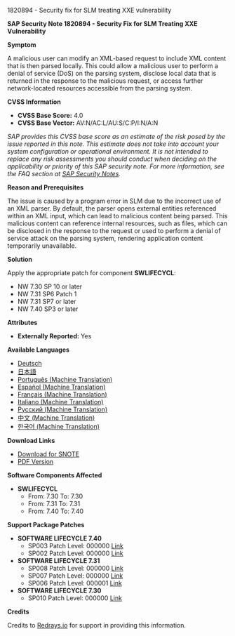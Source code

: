 1820894 - Security fix for SLM treating XXE vulnerability

**SAP Security Note 1820894 - Security Fix for SLM Treating XXE Vulnerability**

**Symptom**

A malicious user can modify an XML-based request to include XML content that is then parsed locally. This could allow a malicious user to perform a denial of service (DoS) on the parsing system, disclose local data that is returned in the response to the malicious request, or access further network-located resources accessible from the parsing system.

**CVSS Information**

- **CVSS Base Score:** 4.0
- **CVSS Base Vector:** AV:N/AC:L/AU:S/C:P/I:N/A:N

*SAP provides this CVSS base score as an estimate of the risk posed by the issue reported in this note. This estimate does not take into account your system configuration or operational environment. It is not intended to replace any risk assessments you should conduct when deciding on the applicability or priority of this SAP security note. For more information, see the FAQ section at [SAP Security Notes](https://service.sap.com/securitynotes/).*

**Reason and Prerequisites**

The issue is caused by a program error in SLM due to the incorrect use of an XML parser. By default, the parser opens external entities referenced within an XML input, which can lead to malicious content being parsed. This malicious content can reference internal resources, such as files, which can be disclosed in the response to the request or used to perform a denial of service attack on the parsing system, rendering application content temporarily unavailable.

**Solution**

Apply the appropriate patch for component **SWLIFECYCL**:

- NW 7.30 SP 10 or later
- NW 7.31 SP6 Patch 1
- NW 7.31 SP7 or later
- NW 7.40 SP3 or later

**Attributes**

- **Externally Reported:** Yes

**Available Languages**

- [Deutsch](https://me.sap.com/notes/0001820894/D)
- [日本語](https://me.sap.com/notes/0001820894/J)
- [Português (Machine Translation)](https://me.sap.com/notes/0001820894/P)
- [Español (Machine Translation)](https://me.sap.com/notes/0001820894/S)
- [Français (Machine Translation)](https://me.sap.com/notes/0001820894/F)
- [Italiano (Machine Translation)](https://me.sap.com/notes/0001820894/I)
- [Русский (Machine Translation)](https://me.sap.com/notes/0001820894/R)
- [中文 (Machine Translation)](https://me.sap.com/notes/0001820894/1)
- [한국어 (Machine Translation)](https://me.sap.com/notes/0001820894/3)

**Download Links**

- [Download for SNOTE](https://notesdownloads.sap.com/note/0040000017601492017)
- [PDF Version](https://userapps.support.sap.com/sap/support/sfm/notes/print/0001820894?language=en-US&token=6B9BA4D396E6464AA5542BB09D2357B3)

**Software Components Affected**

- **SWLIFECYCL**
  - From: 7.30 To: 7.30
  - From: 7.31 To: 7.31
  - From: 7.40 To: 7.40

**Support Package Patches**

- **SOFTWARE LIFECYCLE 7.40**
  - SP003 Patch Level: 000000 [Link](https://userapps.support.sap.com/sap/support/swdc/notes?cvnr=67838200100200019769&support_package=SP003&patch_level=000000)
  - SP002 Patch Level: 000000 [Link](https://userapps.support.sap.com/sap/support/swdc/notes?cvnr=67838200100200019769&support_package=SP002&patch_level=000000)
- **SOFTWARE LIFECYCLE 7.31**
  - SP008 Patch Level: 000000 [Link](https://userapps.support.sap.com/sap/support/swdc/notes?cvnr=01200314690200014280&support_package=SP008&patch_level=000000)
  - SP007 Patch Level: 000000 [Link](https://userapps.support.sap.com/sap/support/swdc/notes?cvnr=01200314690200014280&support_package=SP007&patch_level=000000)
  - SP006 Patch Level: 000001 [Link](https://userapps.support.sap.com/sap/support/swdc/notes?cvnr=01200314690200014280&support_package=SP006&patch_level=000001)
- **SOFTWARE LIFECYCLE 7.30**
  - SP010 Patch Level: 000000 [Link](https://userapps.support.sap.com/sap/support/swdc/notes?cvnr=01200615320200015072&support_package=SP010&patch_level=000000)

**Credits**

Credits to [Redrays.io](https://redrays.io) for support in providing this information.